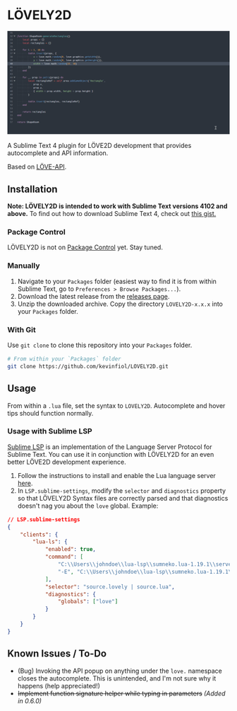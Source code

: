# LÖVELY2D

![video demo](demo.gif)

A Sublime Text 4 plugin for LÖVE2D development that provides autocomplete and API information.

Based on [LÖVE-API](https://github.com/love2d-community/love-api).

## Installation

**Note: LÖVELY2D is intended to work with Sublime Text versions 4102 and above.** To find out how to download Sublime Text 4, check out [this gist.](https://gist.github.com/jfcherng/7bf4103ea486d1f67b7970e846b3a619)

### Package Control

LÖVELY2D is not on [Package Control](https://packagecontrol.io/) yet. Stay tuned.

### Manually

1. Navigate to your `Packages` folder (easiest way to find it is from within Sublime Text, go to `Preferences > Browse Packages...`).
2. Download the latest release from the [releases page](https://github.com/kevinfiol/LOVELY2D/releases).
3. Unzip the downloaded archive. Copy the directory `LOVELY2D-x.x.x` into your `Packages` folder.

### With Git

Use `git clone` to clone this repository into your `Packages` folder.

```bash
# From within your `Packages` folder
git clone https://github.com/kevinfiol/LOVELY2D.git
```

## Usage

From within a `.lua` file, set the syntax to `LOVELY2D`. Autocomplete and hover tips should function normally.

### Usage with Sublime LSP

[Sublime LSP](https://github.com/sublimelsp/LSP) is an implementation of the Language Server Protocol for Sublime Text. You can use it in conjunction with LÖVELY2D for an even better LÖVE2D development experience.

1. Follow the instructions to install and enable the Lua language server [here](https://lsp.sublimetext.io/language_servers/#lua).
2. In `LSP.sublime-settings`, modify the `selector` and `diagnostics` property so that LÖVELY2D Syntax files are correctly parsed and that diagnostics doesn't nag you about the `love` global. Example:

```json
// LSP.sublime-settings
{
    "clients": {
        "lua-ls": {
            "enabled": true,
            "command": [
                "C:\\Users\\johndoe\\lua-lsp\\sumneko.lua-1.19.1\\server\\bin\\Windows\\lua-language-server.exe",
                "-E", "C:\\Users\\johndoe\\lua-lsp\\sumneko.lua-1.19.1\\server\\main.lua"
            ],
            "selector": "source.lovely | source.lua",
            "diagnostics": {
                "globals": ["love"]
            }
        }
    }
}

```

## Known Issues / To-Do

* (Bug) Invoking the API popup on anything under the `love.` namespace closes the autocomplete. This is unintended, and I'm not sure why it happens (help appreciated!)
* ~~Implement function signature helper while typing in parameters~~ *(Added in 0.6.0)*
